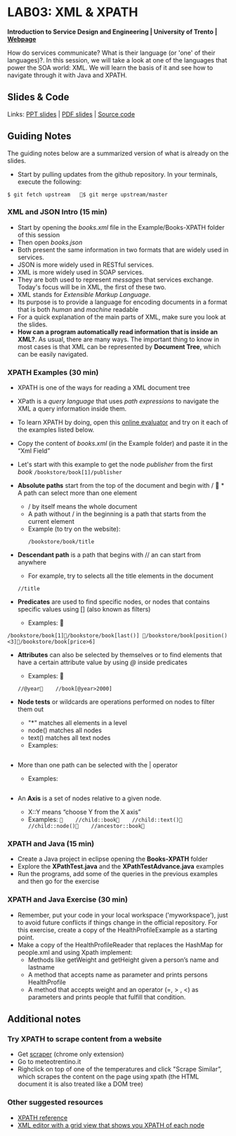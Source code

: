 # LAB03: XML & XPATH


**Introduction to Service Design and Engineering | University of Trento | [Webpage](https://sites.google.com/site/introsdeunitn/lab-sessions/lab-session-3 "Permalink to LAB03: XML and XPATH")**

How do services communicate? What is their language (or 'one' of their languages)?. In this session, we will take a look at one of the languages that power the SOA world: XML. We will learn the basis of it and see how to navigate through it with Java and XPATH. 

## Slides &amp; Code

Links: [PPT slides][1] | [PDF slides][2] | [Source code][3]

## Guiding Notes

The guiding notes below are a summarized version of what is already on the slides.&nbsp;

* Start by pulling updates from the github repository. In your terminals, execute the following: 
```
$ git fetch upstream   $ git merge upstream/master
```

### XML and JSON Intro (15 min)

* Start by opening the *books.xml* file in the Example/Books-XPATH folder of this session   
* Then open *books.json*
* Both present the same information in two formats that are widely used in services. 
* JSON is more widely used in RESTful services. 
* XML is more widely used in SOAP services. 
* They are both used to represent *messages* that services exchange. Today's focus will be in XML, the first of these two. 
* XML stands for *Extensible Markup Language*. 
* Its purpose is to provide a language for encoding documents in a format that is both *human* and *machine* readable
* For a quick explanation of the main parts of XML, make sure you look at the slides. 
* **How can a program automatically read information that is inside an XML?**. As usual, there are many ways. The important thing to know in most cases is that XML can be represented by **Document Tree**, which can be easily navigated. 

### XPATH Examples (30 min)

* XPATH is one of the ways for reading a XML document tree 
* XPath is a *query language* that uses *path expressions* to navigate the XML a query information inside them. 
* To learn XPATH by doing, open this [online evaluator][4] and try on it each of the examples listed below. 
* Copy the content of *books.xml* (in the Example folder) and paste it in the “Xml Field”
* Let's start with this example to get the node *publisher* from the first *book*
      ```
      /bookstore/book[1]/publisher
      ```
* **Absolute paths** start from the top of the document and begin with /   * A path can select more than one element
  * / by itself means the whole document
  * A path without / in the beginning is a path that starts from the current element
  * Example (to try on the website):
    ``` 
    /bookstore/book/title
    ```

* **Descendant path** is a path that begins with // an can start from anywhere
    * For example, try to selects all the title elements in the document
    ```
    //title
    ``` 

* **Predicates** are used to find specific nodes, or nodes that contains specific values using [] (also known as filters)
    * Examples: 
```
/bookstore/book[1]/bookstore/book[last()] /bookstore/book[position()<3]/bookstore/book[price>6]
```
* **Attributes** can also be selected by themselves or to find elements that have a certain attribute value by using *@* inside predicates
    * Examples: 
    ```
    //@year    //book[@year>2000]
    ```
    
* **Node tests** or wildcards are operations performed on nodes to filter them out
    * "*" matches all elements in a level
    * node() matches all nodes
    * text() matches all text nodes
    * Examples:
    ```     //*    /bookstore/*    //@*    node()    //text()
    ```

* More than one path can be selected with the | operator
    * Examples:
    ```    //@year | //book[@year>2000]
   ``` 
    
* An **Axis** is a set of nodes relative to a given node. 
    * X::Y means “choose Y from the X axis”
    * Examples:
    ```     //child::book    //child::text()    //child::node()    //ancestor::book    ```
    
### XPATH and Java (15 min)

* Create a Java project in eclipse opening the **Books-XPATH** folder
* Explore the **XPathTest.java** and the **XPathTestAdvance.java** examples
* Run the programs, add some of the queries in the previous examples and then go for the exercise

### XPATH and Java Exercise (30 min)

* Remember, put your code in your local workspace ('myworkspace'), just to avoid future conflicts if things change in the official repository. For this exercise, create a copy of the HealthProfileExample as a starting point. 
* Make a copy of the HealthProfileReader that replaces the HashMap for people.xml and using Xpath implement:
    * Methods like getWeight and getHeight given a person’s name and lastname
    * A method that accepts name as parameter and prints persons HealthProfile
    * A method that accepts weight and an operator (=, > , <) as parameters and prints people that fulfill that condition.

## Additional notes

### Try XPATH to scrape content from a website 
* Get [scraper][7] (chrome only extension)
* Go to meteotrentino.it
* Righclick on top of one of the temperatures and click "Scrape Similar”, which scrapes the content on the page using xpath (the HTML document it is also treated like a DOM tree)


### Other suggested resources

* [XPATH reference][5]
* [XML editor with a grid view that shows you XPATH of each node][6]


[1]: https://drive.google.com/file/d/0B7ShzcEnCJFNVi1LWERhbVFoQ3c/edit?usp=sharing
[2]: https://github.com/cdparra/introsde/tree/master/lab02/Example/
[3]: https://drive.google.com/file/d/0B7ShzcEnCJFNNWttdGRvZmpIZUE/edit?usp=sharing
[4]: http://xmltoolbox.appspot.com/xpathevaluator.html 
[5]: http://www.stylusstudio.com/docs/v62/d_xpath15.html
[6]: http://xmlgrid.net/ 
[7]: https://chrome.google.com/webstore/detail/scraper/mbigbapnjcgaffohmbkdlecaccepngjd
